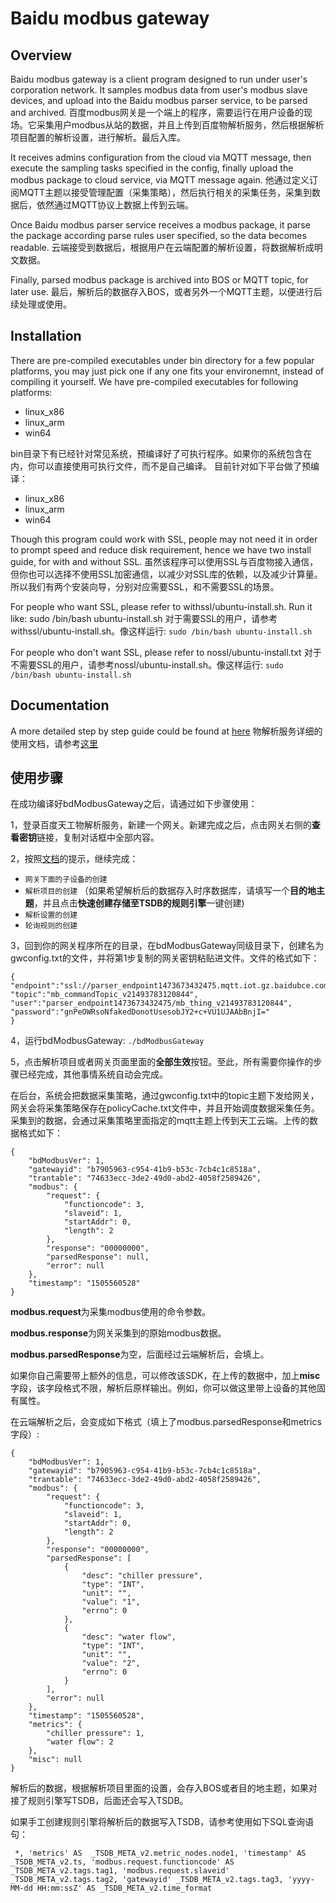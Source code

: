 Baidu modbus gateway
====================

Overview
--------

Baidu modbus gateway is a client program designed to run under user's 
corporation network. It samples modbus data from user's modbus slave
devices, and upload into the Baidu modbus parser service, to be parsed
and archived.
百度modbus网关是一个端上的程序，需要运行在用户设备的现场。它采集用户modbus从站的数据，并且上传到百度物解析服务，然后根据解析项目配置的解析设置，进行解析。最后入库。

It receives admins configuration from the cloud via MQTT message, then
execute the sampling tasks specified in the config, finally upload
the modbus package to cloud service, via MQTT message again.
他通过定义订阅MQTT主题以接受管理配置（采集策略），然后执行相关的采集任务，采集到数据后，依然通过MQTT协议上数据上传到云端。

Once Baidu modbus parser service receives a modbus package, it parse
the package according parse rules user specified, so the data becomes
readable.
云端接受到数据后，根据用户在云端配置的解析设置，将数据解析成明文数据。

Finally, parsed modbus package is archived into BOS or MQTT topic, for later use.
最后，解析后的数据存入BOS，或者另外一个MQTT主题，以便进行后续处理或使用。

Installation
------------

There are pre-compiled executables under bin directory for a few popular platforms, you may just pick one if any one fits your environemnt, instead of compiling it yourself.
We have pre-compiled executables for following platforms:
* linux_x86
* linux_arm
* win64

bin目录下有已经针对常见系统，预编译好了可执行程序。如果你的系统包含在内，你可以直接使用可执行文件，而不是自己编译。
目前针对如下平台做了预编译：
* linux_x86
* linux_arm
* win64

Though this program could work with SSL, people may not need it in
order to prompt speed and reduce disk requirement, hence we have two
install guide, for with and without SSL.
虽然该程序可以使用SSL与百度物接入通信，但你也可以选择不使用SSL加密通信，以减少对SSL库的依赖，以及减少计算量。所以我们有两个安装向导，分别对应需要SSL，和不需要SSL的场景。

For people who want SSL, please refer to withssl/ubuntu-install.sh. Run it like: sudo /bin/bash ubuntu-install.sh
对于需要SSL的用户，请参考withssl/ubuntu-install.sh。像这样运行: ```sudo /bin/bash ubuntu-install.sh```

For people who don't want SSL, please refer to nossl/ubuntu-install.txt
对于不需要SSL的用户，请参考nossl/ubuntu-install.sh。像这样运行: ```sudo /bin/bash ubuntu-install.sh```

Documentation
-------------

A more detailed step by step guide could be found at [here](https://cloud.baidu.com/doc/Parser/index.html)
物解析服务详细的使用文档，请参考[这里](https://cloud.baidu.com/doc/Parser/index.html)

使用步骤
--------
在成功编译好bdModbusGateway之后，请通过如下步骤使用：

1，登录百度天工物解析服务，新建一个网关。新建完成之后，点击网关右侧的**查看密钥**链接，复制对话框中全部内容。

2，按照[文档](https://cloud.baidu.com/doc/Parser/index.html)的提示，继续完成：
* `网关下面的子设备的创建`
* `解析项目的创建` （如果希望解析后的数据存入时序数据库，请填写一个**目的地主题**，并且点击**快速创建存储至TSDB的规则引擎**一键创建)
* `解析设置的创建`
* `轮询规则的创建`

3，回到你的网关程序所在的目录，在bdModbusGateway同级目录下，创建名为gwconfig.txt的文件，并将第1步复制的网关密钥粘贴进文件。文件的格式如下：
```
{
"endpoint":"ssl://parser_endpoint1473673432475.mqtt.iot.gz.baidubce.com:1884",
"topic":"mb_commandTopic_v21493783120844",
"user":"parser_endpoint1473673432475/mb_thing_v21493783120844",
"password":"gnPeOWRsoNfakedDonotUsesobJY2+c+VU1UJAAbBnjI="
}
```

4，运行bdModbusGateway: ```./bdModbusGateway```

5，点击解析项目或者网关页面里面的**全部生效**按钮。至此，所有需要你操作的步骤已经完成，其他事情系统自动会完成。

在后台，系统会把数据采集策略，通过gwconfig.txt中的topic主题下发给网关，网关会将采集策略保存在policyCache.txt文件中，并且开始调度数据采集任务。采集到的数据，会通过采集策略里面指定的mqtt主题上传到天工云端。上传的数据格式如下：
```
{
    "bdModbusVer": 1,
    "gatewayid": "b7905963-c954-41b9-b53c-7cb4c1c8518a",
    "trantable": "74633ecc-3de2-49d0-abd2-4058f2589426",
    "modbus": {
        "request": {
            "functioncode": 3,
            "slaveid": 1,
            "startAddr": 0,
            "length": 2
        },
        "response": "00000000",
        "parsedResponse": null,
        "error": null
    },
    "timestamp": "1505560528"
}
```
**modbus.request**为采集modbus使用的命令参数。

**modbus.response**为网关采集到的原始modbus数据。

**modbus.parsedResponse**为空，后面经过云端解析后，会填上。

如果你自己需要带上额外的信息，可以修改该SDK，在上传的数据中，加上**misc**字段，该字段格式不限，解析后原样输出。例如，你可以做这里带上设备的其他固有属性。

在云端解析之后，会变成如下格式（填上了modbus.parsedResponse和metrics字段）:
```
{
    "bdModbusVer": 1,
    "gatewayid": "b7905963-c954-41b9-b53c-7cb4c1c8518a",
    "trantable": "74633ecc-3de2-49d0-abd2-4058f2589426",
    "modbus": {
        "request": {
            "functioncode": 3,
            "slaveid": 1,
            "startAddr": 0,
            "length": 2
        },
        "response": "00000000",
        "parsedResponse": [
            {
                "desc": "chiller pressure",
                "type": "INT",
                "unit": "",
                "value": "1",
                "errno": 0
            },
            {
                "desc": "water flow",
                "type": "INT",
                "unit": "",
                "value": "2",
                "errno": 0
            }
        ],
        "error": null
    },
    "timestamp": "1505560528",
    "metrics": {
        "chiller pressure": 1,
        "water flow": 2
    },
    "misc": null
}
```
解析后的数据，根据解析项目里面的设置，会存入BOS或者目的地主题，如果对接了规则引擎写TSDB，后面还会写入TSDB。

如果手工创建规则引擎将解析后的数据写入TSDB，请参考使用如下SQL查询语句：
```
 *, 'metrics' AS  _TSDB_META_v2.metric_nodes.node1, 'timestamp' AS _TSDB_META_v2.ts, 'modbus.request.functioncode' AS _TSDB_META_v2.tags.tag1, 'modbus.request.slaveid' _TSDB_META_v2.tags.tag2, 'gatewayid' _TSDB_META_v2.tags.tag3, 'yyyy-MM-dd HH:mm:ssZ' AS _TSDB_META_v2.time_format 
```
